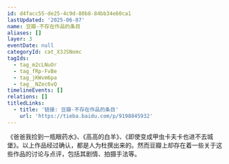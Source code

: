 ```yaml
---
id: d4facc55-de25-4c9d-80b8-84bb34e60ca1
lastUpdated: '2025-06-07'
name: 豆瓣-不存在作品的条目
aliases: []
layer: 3
eventDate: null
categoryId: cat_X3JSNomc
tagIds:
  - tag_m2cLNuOr
  - tag_fRp-FvBe
  - tag_jKWvm6pa
  - tag__NZec6vQ
timelineEvents: []
relations: []
titledLinks:
  - title: '链接: 豆瓣-不存在作品的条目'
    url: 'https://tieba.baidu.com/p/9198845932'
---
```

《爸爸我捡到一瓶眼药水》、《高高的白羊》、《即使变成甲虫卡夫卡也进不去城堡》。以上作品经过确认，都是人为杜撰出来的。然而豆瓣上却存在着一些关于这些作品的讨论与点评，包括其剧情、拍摄手法等。
